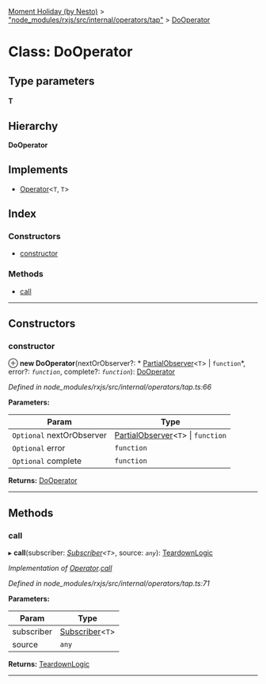 [Moment Holiday (by Nesto)](../README.md) > ["node_modules/rxjs/src/internal/operators/tap"](../modules/_node_modules_rxjs_src_internal_operators_tap_.md) > [DoOperator](../classes/_node_modules_rxjs_src_internal_operators_tap_.dooperator.md)

# Class: DoOperator

## Type parameters
#### T 
## Hierarchy

**DoOperator**

## Implements

* [Operator](../interfaces/_node_modules_rxjs_src_internal_operator_.operator.md)<`T`, `T`>

## Index

### Constructors

* [constructor](_node_modules_rxjs_src_internal_operators_tap_.dooperator.md#constructor)

### Methods

* [call](_node_modules_rxjs_src_internal_operators_tap_.dooperator.md#call)

---

## Constructors

<a id="constructor"></a>

###  constructor

⊕ **new DoOperator**(nextOrObserver?: * [PartialObserver](../modules/_node_modules_rxjs_src_internal_types_.md#partialobserver)<`T`> &#124; `function`*, error?: *`function`*, complete?: *`function`*): [DoOperator](_node_modules_rxjs_src_internal_operators_tap_.dooperator.md)

*Defined in node_modules/rxjs/src/internal/operators/tap.ts:66*

**Parameters:**

| Param | Type |
| ------ | ------ |
| `Optional` nextOrObserver |  [PartialObserver](../modules/_node_modules_rxjs_src_internal_types_.md#partialobserver)<`T`> &#124; `function`|
| `Optional` error | `function` |
| `Optional` complete | `function` |

**Returns:** [DoOperator](_node_modules_rxjs_src_internal_operators_tap_.dooperator.md)

___

## Methods

<a id="call"></a>

###  call

▸ **call**(subscriber: *[Subscriber](_node_modules_rxjs_src_internal_subscriber_.subscriber.md)<`T`>*, source: *`any`*): [TeardownLogic](../modules/_node_modules_rxjs_src_internal_types_.md#teardownlogic)

*Implementation of [Operator](../interfaces/_node_modules_rxjs_src_internal_operator_.operator.md).[call](../interfaces/_node_modules_rxjs_src_internal_operator_.operator.md#call)*

*Defined in node_modules/rxjs/src/internal/operators/tap.ts:71*

**Parameters:**

| Param | Type |
| ------ | ------ |
| subscriber | [Subscriber](_node_modules_rxjs_src_internal_subscriber_.subscriber.md)<`T`> |
| source | `any` |

**Returns:** [TeardownLogic](../modules/_node_modules_rxjs_src_internal_types_.md#teardownlogic)

___

